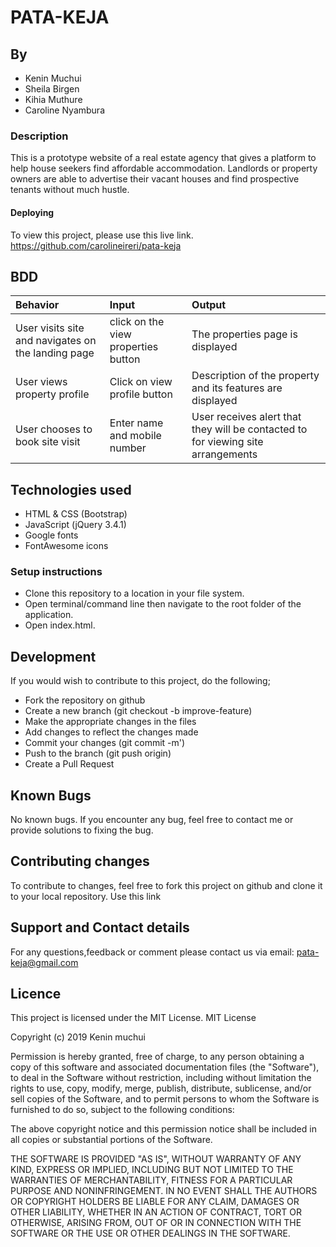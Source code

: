 # PATA-KEJA

## By 
- Kenin Muchui
- Sheila Birgen
- Kihia Muthure
- Caroline Nyambura

### Description
This is a prototype website of a real estate agency that gives a platform to help house seekers find affordable accommodation. Landlords or property owners are able to advertise their vacant houses and find prospective tenants without much hustle.

#### Deploying

To view this project, please use this live link. https://github.com/carolineireri/pata-keja

## BDD

| Behavior                                           | Input                           | Output                                                         |
| :------------------------------------------------- | :------------------------------ | :------------------------------------------------------------- |
| User visits site and navigates on the landing page | click on the view properties button | The properties page is displayed                                         |
| User views property profile                                  | Click on view profile button        | Description of the property and its features are displayed |
| User chooses to book site visit           | Enter name and mobile number        | User receives alert that they will be contacted to for viewing site arrangements |

## Technologies used

- HTML & CSS (Bootstrap)
- JavaScript (jQuery 3.4.1)
- Google fonts
- FontAwesome icons

### Setup instructions

- Clone this repository to a location in your file system.
- Open terminal/command line then navigate to the root folder of the application.
- Open index.html.

## Development

If you would wish to contribute to this project, do the following;

- Fork the repository on github
- Create a new branch (git checkout -b improve-feature)
- Make the appropriate changes in the files
- Add changes to reflect the changes made
- Commit your changes (git commit -m')
- Push to the branch (git push origin)
- Create a Pull Request

## Known Bugs

No known bugs.
If you encounter any bug, feel free to contact me or provide solutions to fixing the bug.

## Contributing changes

To contribute to changes, feel free to fork this project on github and clone it to your local repository. Use this link 

## Support and Contact details

For any questions,feedback or comment please contact us via email: pata-keja@gmail.com

## Licence

This project is licensed under the MIT License.
MIT License

Copyright (c) 2019 Kenin muchui

Permission is hereby granted, free of charge, to any person obtaining a copy of this software and associated documentation files (the "Software"), to deal in the Software without restriction, including without limitation the rights to use, copy, modify, merge, publish, distribute, sublicense, and/or sell copies of the Software, and to permit persons to whom the Software is furnished to do so, subject to the following conditions:

The above copyright notice and this permission notice shall be included in all copies or substantial portions of the Software.

THE SOFTWARE IS PROVIDED "AS IS", WITHOUT WARRANTY OF ANY KIND, EXPRESS OR IMPLIED, INCLUDING BUT NOT LIMITED TO THE WARRANTIES OF MERCHANTABILITY, FITNESS FOR A PARTICULAR PURPOSE AND NONINFRINGEMENT. IN NO EVENT SHALL THE AUTHORS OR COPYRIGHT HOLDERS BE LIABLE FOR ANY CLAIM, DAMAGES OR OTHER LIABILITY, WHETHER IN AN ACTION OF CONTRACT, TORT OR OTHERWISE, ARISING FROM, OUT OF OR IN CONNECTION WITH THE SOFTWARE OR THE USE OR OTHER DEALINGS IN THE SOFTWARE.